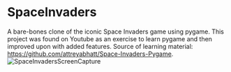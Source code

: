 # SpaceInvaders
A bare-bones clone of the iconic Space Invaders game using pygame.
This project was found on Youtube as an exercise to learn pygame and then improved upon with added features.
Source of learning material: https://github.com/attreyabhatt/Space-Invaders-Pygame.
![SpaceInvadersScreenCapture](https://user-images.githubusercontent.com/59400213/132619213-70026f6d-d020-4ddd-a5c2-7db25856f0f1.PNG)

